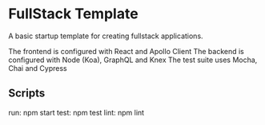 # FullStack Template

A basic startup template for creating fullstack applications.

The frontend is configured with React and Apollo Client
The backend is configured with Node (Koa), GraphQL and Knex
The test suite uses Mocha, Chai and Cypress

## Scripts
run: npm start
test: npm test
lint: npm lint
